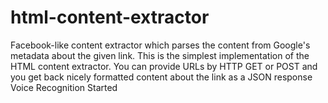 html-content-extractor
======================

Facebook-like content extractor which parses the content from Google's metadata about the given link. This is the simplest implementation of the HTML content extractor. You can provide URLs by HTTP GET or POST and you get back nicely formatted content about the link as a JSON response
Voice Recognition Started